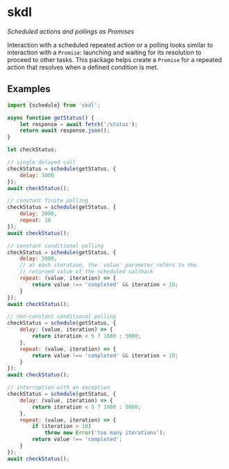 # skdl

*Scheduled actions and pollings as Promises*

Interaction with a scheduled repeated action or a polling looks similar to interaction with a `Promise`: launching and waiting for its resolution to proceed to other tasks. This package helps create a `Promise` for a repeated action that resolves when a defined condition is met.

## Examples

```js
import {schedule} from 'skdl';

async function getStatus() {
    let response = await fetch('/status');
    return await response.json();
}

let checkStatus;

// single delayed call
checkStatus = schedule(getStatus, {
    delay: 1000
});
await checkStatus();

// constant finite polling
checkStatus = schedule(getStatus, {
    delay: 3000,
    repeat: 10
});
await checkStatus();

// constant conditional polling
checkStatus = schedule(getStatus, {
    delay: 3000,
    // at each iteration, the `value` parameter refers to the
    // returned value of the scheduled callback
    repeat: (value, iteration) => {
        return value !== 'completed' && iteration < 10;
    }
});
await checkStatus();

// non-constant conditional polling
checkStatus = schedule(getStatus, {
    delay: (value, iteration) => {
        return iteration < 5 ? 1000 : 5000;
    },
    repeat: (value, iteration) => {
        return value !== 'completed' && iteration < 10;
    }
});
await checkStatus();

// interruption with an exception
checkStatus = schedule(getStatus, {
    delay: (value, iteration) => {
        return iteration < 5 ? 1000 : 5000;
    },
    repeat: (value, iteration) => {
        if (iteration > 10)
            throw new Error('too many iterations');
        return value !== 'completed';
    }
});
await checkStatus();
```
